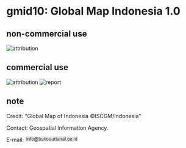 # gmid10: Global Map Indonesia 1.0
## non-commercial use
![attribution](https://globalmaps.github.io/globalmaps/attribution.png)
## commercial use
![attribution](https://globalmaps.github.io/globalmaps/attribution.png) ![report](https://globalmaps.github.io/globalmaps/report.png)

## note
Credit: "Global Map of Indonesia ©ISCGM/Indonesia"

Contact: Geospatial Information Agency.

E-mail: ![email](email.png)
